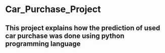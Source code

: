 # Car_Purchase_Project



##   This project explains how the prediction of used car purchase was done using python programming language
